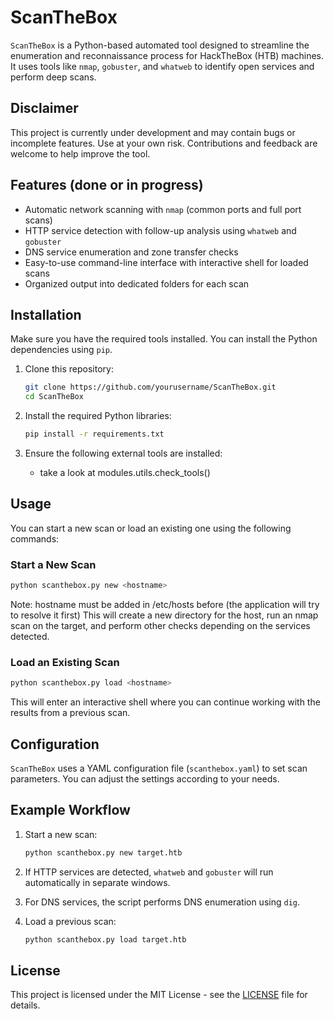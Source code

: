 # ScanTheBox

`ScanTheBox` is a Python-based automated tool designed to streamline the enumeration and reconnaissance process for HackTheBox (HTB) machines. It uses tools like `nmap`, `gobuster`, and `whatweb` to identify open services and perform deep scans.

## Disclaimer
This project is currently under development and may contain bugs or incomplete features. Use at your own risk. Contributions and feedback are welcome to help improve the tool.

## Features (done or in progress)

- Automatic network scanning with `nmap` (common ports and full port scans)
- HTTP service detection with follow-up analysis using `whatweb` and `gobuster`
- DNS service enumeration and zone transfer checks
- Easy-to-use command-line interface with interactive shell for loaded scans
- Organized output into dedicated folders for each scan

## Installation

Make sure you have the required tools installed. You can install the Python dependencies using `pip`.

1. Clone this repository:

   ```bash
   git clone https://github.com/yourusername/ScanTheBox.git
   cd ScanTheBox
   ```

2. Install the required Python libraries:

   ```bash
   pip install -r requirements.txt
   ```

3. Ensure the following external tools are installed:
   - take a look at modules.utils.check_tools()

## Usage

You can start a new scan or load an existing one using the following commands:

### Start a New Scan

```bash
python scanthebox.py new <hostname>
```

Note: hostname must be added in /etc/hosts before (the application will try to resolve it first)
This will create a new directory for the host, run an nmap scan on the target, and perform other checks depending on the services detected.

### Load an Existing Scan

```bash
python scanthebox.py load <hostname>
```

This will enter an interactive shell where you can continue working with the results from a previous scan.

## Configuration

`ScanTheBox` uses a YAML configuration file (`scanthebox.yaml`) to set scan parameters. You can adjust the settings according to your needs.

## Example Workflow

1. Start a new scan:
   ```bash
   python scanthebox.py new target.htb
   ```

2. If HTTP services are detected, `whatweb` and `gobuster` will run automatically in separate windows.

3. For DNS services, the script performs DNS enumeration using `dig`.

4. Load a previous scan:
   ```bash
   python scanthebox.py load target.htb
   ```

## License

This project is licensed under the MIT License - see the [LICENSE](LICENSE) file for details.